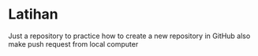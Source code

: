 # Latihan
Just a repository to practice how to create a new repository in GitHub also make push request from local computer
